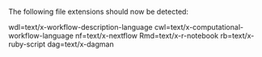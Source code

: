 The following file extensions should now be detected:

wdl=text/x-workflow-description-language
cwl=text/x-computational-workflow-language
nf=text/x-nextflow
Rmd=text/x-r-notebook
rb=text/x-ruby-script
dag=text/x-dagman
